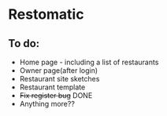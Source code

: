 # Restomatic


## To do: 
- Home page - including a list of restaurants
- Owner page(after login)
- Restaurant site sketches
- Restaurant template
- ~~Fix register bug~~ DONE
- Anything more??

